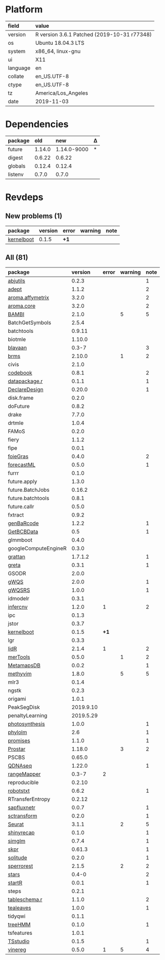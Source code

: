 # Platform

|field    |value                                       |
|:--------|:-------------------------------------------|
|version  |R version 3.6.1 Patched (2019-10-31 r77348) |
|os       |Ubuntu 18.04.3 LTS                          |
|system   |x86_64, linux-gnu                           |
|ui       |X11                                         |
|language |en                                          |
|collate  |en_US.UTF-8                                 |
|ctype    |en_US.UTF-8                                 |
|tz       |America/Los_Angeles                         |
|date     |2019-11-03                                  |

# Dependencies

|package |old    |new         |Δ  |
|:-------|:------|:-----------|:--|
|future  |1.14.0 |1.14.0-9000 |*  |
|digest  |0.6.22 |0.6.22      |   |
|globals |0.12.4 |0.12.4      |   |
|listenv |0.7.0  |0.7.0       |   |

# Revdeps

## New problems (1)

|package                              |version |error  |warning |note |
|:------------------------------------|:-------|:------|:-------|:----|
|[kernelboot](problems.md#kernelboot) |0.1.5   |__+1__ |        |     |

## All (81)

|package                                         |version   |error  |warning |note |
|:-----------------------------------------------|:---------|:------|:-------|:----|
|[abjutils](problems.md#abjutils)                |0.2.3     |       |        |1    |
|[adept](problems.md#adept)                      |1.1.2     |       |        |2    |
|[aroma.affymetrix](problems.md#aromaaffymetrix) |3.2.0     |       |        |2    |
|[aroma.core](problems.md#aromacore)             |3.2.0     |       |        |2    |
|[BAMBI](problems.md#bambi)                      |2.1.0     |       |5       |5    |
|BatchGetSymbols                                 |2.5.4     |       |        |     |
|batchtools                                      |0.9.11    |       |        |     |
|biotmle                                         |1.10.0    |       |        |     |
|[blavaan](problems.md#blavaan)                  |0.3-7     |       |        |3    |
|[brms](problems.md#brms)                        |2.10.0    |       |1       |2    |
|civis                                           |2.1.0     |       |        |     |
|[codebook](problems.md#codebook)                |0.8.1     |       |        |2    |
|[datapackage.r](problems.md#datapackager)       |0.1.1     |       |        |1    |
|[DeclareDesign](problems.md#declaredesign)      |0.20.0    |       |        |1    |
|disk.frame                                      |0.2.0     |       |        |     |
|doFuture                                        |0.8.2     |       |        |     |
|drake                                           |7.7.0     |       |        |     |
|drtmle                                          |1.0.4     |       |        |     |
|FAMoS                                           |0.2.0     |       |        |     |
|fiery                                           |1.1.2     |       |        |     |
|fipe                                            |0.0.1     |       |        |     |
|[foieGras](problems.md#foiegras)                |0.4.0     |       |        |2    |
|[forecastML](problems.md#forecastml)            |0.5.0     |       |        |1    |
|furrr                                           |0.1.0     |       |        |     |
|future.apply                                    |1.3.0     |       |        |     |
|future.BatchJobs                                |0.16.2    |       |        |     |
|future.batchtools                               |0.8.1     |       |        |     |
|future.callr                                    |0.5.0     |       |        |     |
|fxtract                                         |0.9.2     |       |        |     |
|[genBaRcode](problems.md#genbarcode)            |1.2.2     |       |        |1    |
|[GetBCBData](problems.md#getbcbdata)            |0.5       |       |        |1    |
|glmmboot                                        |0.4.0     |       |        |     |
|googleComputeEngineR                            |0.3.0     |       |        |     |
|[grattan](problems.md#grattan)                  |1.7.1.2   |       |        |1    |
|[greta](problems.md#greta)                      |0.3.1     |       |        |1    |
|GSODR                                           |2.0.0     |       |        |     |
|[gWQS](problems.md#gwqs)                        |2.0.0     |       |        |1    |
|[gWQSRS](problems.md#gwqsrs)                    |1.0.0     |       |        |1    |
|idmodelr                                        |0.3.1     |       |        |     |
|[infercnv](problems.md#infercnv)                |1.2.0     |1      |        |2    |
|ipc                                             |0.1.3     |       |        |     |
|jstor                                           |0.3.7     |       |        |     |
|[kernelboot](problems.md#kernelboot)            |0.1.5     |__+1__ |        |     |
|lgr                                             |0.3.3     |       |        |     |
|[lidR](problems.md#lidr)                        |2.1.4     |1      |        |2    |
|[merTools](problems.md#mertools)                |0.5.0     |       |1       |2    |
|[MetamapsDB](problems.md#metamapsdb)            |0.0.2     |       |        |1    |
|[methyvim](problems.md#methyvim)                |1.8.0     |       |5       |5    |
|mlr3                                            |0.1.4     |       |        |     |
|ngstk                                           |0.2.3     |       |        |     |
|origami                                         |1.0.1     |       |        |     |
|PeakSegDisk                                     |2019.9.10 |       |        |     |
|penaltyLearning                                 |2019.5.29 |       |        |     |
|[photosynthesis](problems.md#photosynthesis)    |1.0.0     |       |        |1    |
|[phylolm](problems.md#phylolm)                  |2.6       |       |        |1    |
|[promises](problems.md#promises)                |1.1.0     |       |        |1    |
|[Prostar](problems.md#prostar)                  |1.18.0    |       |3       |2    |
|PSCBS                                           |0.65.0    |       |        |     |
|[QDNAseq](problems.md#qdnaseq)                  |1.22.0    |       |        |1    |
|[rangeMapper](problems.md#rangemapper)          |0.3-7     |2      |        |     |
|reproducible                                    |0.2.10    |       |        |     |
|[robotstxt](problems.md#robotstxt)              |0.6.2     |       |        |1    |
|RTransferEntropy                                |0.2.12    |       |        |     |
|[sapfluxnetr](problems.md#sapfluxnetr)          |0.0.7     |       |        |1    |
|[sctransform](problems.md#sctransform)          |0.2.0     |       |        |1    |
|[Seurat](problems.md#seurat)                    |3.1.1     |       |2       |5    |
|[shinyrecap](problems.md#shinyrecap)            |0.1.0     |       |        |1    |
|[simglm](problems.md#simglm)                    |0.7.4     |       |        |1    |
|[skpr](problems.md#skpr)                        |0.61.3    |       |        |1    |
|[solitude](problems.md#solitude)                |0.2.0     |       |        |1    |
|[sperrorest](problems.md#sperrorest)            |2.1.5     |       |2       |2    |
|[stars](problems.md#stars)                      |0.4-0     |       |        |2    |
|[startR](problems.md#startr)                    |0.0.1     |       |        |1    |
|steps                                           |0.2.1     |       |        |     |
|[tableschema.r](problems.md#tableschemar)       |1.1.0     |       |        |2    |
|[tealeaves](problems.md#tealeaves)              |1.0.0     |       |        |1    |
|tidyqwi                                         |0.1.1     |       |        |     |
|[treeHMM](problems.md#treehmm)                  |0.1.0     |       |        |1    |
|tsfeatures                                      |1.0.1     |       |        |     |
|[TSstudio](problems.md#tsstudio)                |0.1.5     |       |        |1    |
|[vinereg](problems.md#vinereg)                  |0.5.0     |1      |5       |4    |

